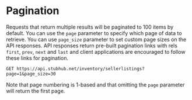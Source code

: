 # Pagination

Requests that return multiple results will be paginated to 100 items by default.
You can use the `page` parameter to specify which page of data to retrieve. You
can use `page_size` parameter to set custom page sizes on the API responses. API
responses return pre-built pagination links with rels `first`, `prev`, `next`
and `last` and client applications are encouraged to follow these links for
pagination.

`GET https://api.stubhub.net/inventory/sellerlistings?page=1&page_size=30`

Note that page numbering is 1-based and that omitting the `page` parameter will
return the first page.
